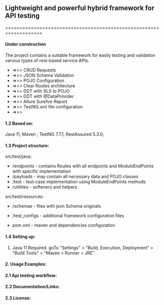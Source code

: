 ## **Lightweight and powerful hybrid framework for API testing**
===================================================================
#### Under construction
The project contains a suitable framework for easily testing and validation various types of rest-based service APIs.
* =>>> CRUD Requests
* =>>> JSON Schema Validation
* =>>> POJO Configuration
* =>>> Clear Routes architecture
* =>>> DDT with XLS to POJO
* =>>> DDT with @DataProvider
* =>>> Allure Surefire Report
* =>>> TestNG.xml file configuration
* =>>> 

#### 1.2 Based on:
Java 11; Maven ; TestNG 7.7.1; RestAssured 5.3.0; 

#### 1.3 Project structure:
src/test/java:
* /endpoints - contains Routes with all endpoints and ModuleEndPoints with specific implementation 
* /payloads - may contain all necessary data and POJO classes
* /test - test-case implementation using ModuleEndPoints methods 
* /utilities - softeners and helpers

src/test/resources:
* /schemas - files with json Schema originals 
* /test_configs - additional framework configuration files

* pom.xml - maven and dependencies configuration

#### 1.4 Setting up:

1. Java 11 Required. goTo "Settings" > "Build, Execution, Deployment" > "Build Tools" > "Maven > Runner > JRE"

#### **2. Usage Examples:**
#### 2.1 Api testing workflow:
#### 2.2 Documentation/Links:
#### 2.3 License:
